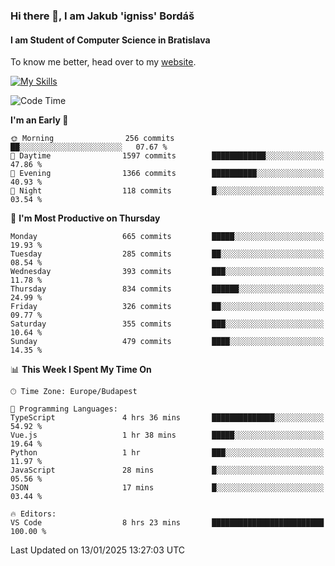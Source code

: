 ### Hi there 👋, I am Jakub 'igniss' Bordáš

#### I am Student of Computer Science in Bratislava
To know me better, head over to my [website](https://bordas.sk).

[![My Skills](https://skillicons.dev/icons?i=js,html,css,figma,svelte,java,kotlin,python,postgresql,typescript,nest,nodejs)](https://bordas.sk)


<!--START_SECTION:waka-->
![Code Time](http://img.shields.io/badge/Code%20Time-1%2C623%20hrs%2036%20mins-blue)

**I'm an Early 🐤** 

```text
🌞 Morning                256 commits         ██░░░░░░░░░░░░░░░░░░░░░░░   07.67 % 
🌆 Daytime                1597 commits        ████████████░░░░░░░░░░░░░   47.86 % 
🌃 Evening                1366 commits        ██████████░░░░░░░░░░░░░░░   40.93 % 
🌙 Night                  118 commits         █░░░░░░░░░░░░░░░░░░░░░░░░   03.54 % 
```
📅 **I'm Most Productive on Thursday** 

```text
Monday                   665 commits         █████░░░░░░░░░░░░░░░░░░░░   19.93 % 
Tuesday                  285 commits         ██░░░░░░░░░░░░░░░░░░░░░░░   08.54 % 
Wednesday                393 commits         ███░░░░░░░░░░░░░░░░░░░░░░   11.78 % 
Thursday                 834 commits         ██████░░░░░░░░░░░░░░░░░░░   24.99 % 
Friday                   326 commits         ██░░░░░░░░░░░░░░░░░░░░░░░   09.77 % 
Saturday                 355 commits         ███░░░░░░░░░░░░░░░░░░░░░░   10.64 % 
Sunday                   479 commits         ████░░░░░░░░░░░░░░░░░░░░░   14.35 % 
```


📊 **This Week I Spent My Time On** 

```text
🕑︎ Time Zone: Europe/Budapest

💬 Programming Languages: 
TypeScript               4 hrs 36 mins       ██████████████░░░░░░░░░░░   54.92 % 
Vue.js                   1 hr 38 mins        █████░░░░░░░░░░░░░░░░░░░░   19.64 % 
Python                   1 hr                ███░░░░░░░░░░░░░░░░░░░░░░   11.97 % 
JavaScript               28 mins             █░░░░░░░░░░░░░░░░░░░░░░░░   05.56 % 
JSON                     17 mins             █░░░░░░░░░░░░░░░░░░░░░░░░   03.44 % 

🔥 Editors: 
VS Code                  8 hrs 23 mins       █████████████████████████   100.00 % 
```


 Last Updated on 13/01/2025 13:27:03 UTC
<!--END_SECTION:waka-->

